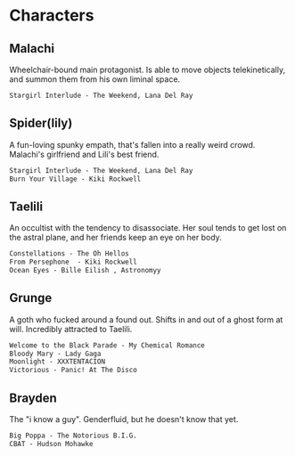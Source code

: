 # Characters
## Malachi
Wheelchair-bound main protagonist. Is able to move objects telekinetically, and summon them from his own liminal space.
```md unfold file:Playlist
Stargirl Interlude - The Weekend, Lana Del Ray
```
## Spider(lily)
A fun-loving spunky empath, that's fallen into a really weird crowd. Malachi's girlfriend and Lili's best friend.
```md unfold file:Playlist
Stargirl Interlude - The Weekend, Lana Del Ray
Burn Your Village - Kiki Rockwell
```
## Taelili
An occultist with the tendency to disassociate. Her soul tends to get lost on the astral plane, and her friends keep an eye on her body.
```md unfold file:Playlist
Constellations - The Oh Hellos
From Persephone  - Kiki Rockwell
Ocean Eyes - Bille Eilish , Astronomyy
```
## Grunge
A goth who fucked around a found out. Shifts in and out of a ghost form at will. Incredibly attracted to Taelili.
```md unfold file:Playlist
Welcome to the Black Parade - My Chemical Romance
Bloody Mary - Lady Gaga
Moonlight - XXXTENTACION
Victorious - Panic! At The Disco
```
## Brayden
The "i know a guy". Genderfluid, but he doesn't know that yet.
```md unfold file:Playlist
Big Poppa - The Notorious B.I.G.
CBAT - Hudson Mohawke
```